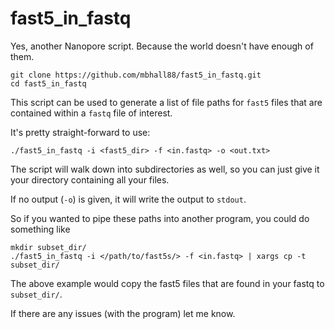 # fast5_in_fastq
Yes, another Nanopore script. Because the world doesn't have enough of them.

    git clone https://github.com/mbhall88/fast5_in_fastq.git
    cd fast5_in_fastq

This script can be used to generate a list of file paths for `fast5` files that are contained within a `fastq` file of interest.

It's pretty straight-forward to use:

    ./fast5_in_fastq -i <fast5_dir> -f <in.fastq> -o <out.txt>

The script will walk down into subdirectories as well, so you can just give it your directory containing all your files.

If no output (`-o`) is given, it will write the output to `stdout`. 

So if you wanted to pipe these paths into another program, you could do something like

    mkdir subset_dir/
    ./fast5_in_fastq -i </path/to/fast5s/> -f <in.fastq> | xargs cp -t subset_dir/


The above example would copy the fast5 files that are found in your fastq to `subset_dir/`.

If there are any issues (with the program) let me know. 
